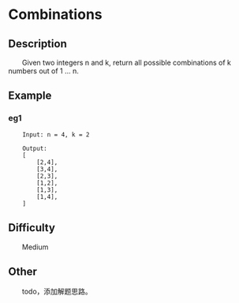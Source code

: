 # Combinations

## Description

&emsp;&emsp;Given two integers n and k, return all possible combinations of k numbers out of 1 ... n.
            
## Example

### eg1

```
    Input: n = 4, k = 2
    
    Output:
    [
        [2,4],
        [3,4],
        [2,3],
        [1,2],
        [1,3],
        [1,4],
    ]
```

## Difficulty

&emsp;&emsp;Medium

## Other

&emsp;&emsp;todo，添加解题思路。